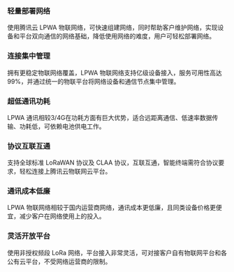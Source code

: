 ### 轻量部署网络
使用腾讯云 LPWA 物联网络，可快速组建网络，同时帮助客户维护网络，实现设备和平台双向通信的网络基础，降低使用网络的难度，用户可轻松部署网络。

### 连接集中管理
拥有更稳定物联网络覆盖，LPWA 物联网络支持亿级设备接入，服务可用性高达99%，并通过统一的物联平台将网络设备和通信节点集中管理。

### 超低通讯功耗
LPWA 通讯相较3/4G在功耗方面有巨大优势，适合远距离通信、低速率数据传输、功耗低，可依赖电池供电工作。

### 协议互联互通
支持全球标准 LoRaWAN 协议及 CLAA 协议，互联互通，智能终端需符合协议要求，轻松连接上腾讯云物联网云平台。

### 通讯成本低廉
LPWA 物联网络相较于国内运营商网络，通讯成本更低廉，且同类设备价格更便宜，减少客户在网络使用上的投入。


### 灵活开放平台
使用非授权频段 LoRa 网络，平台接入非常灵活，可对接客户自有物联网平台和各公有云平台，不受网络运营商的限制。





